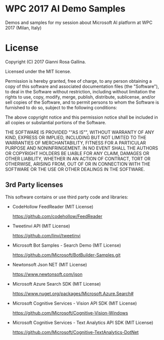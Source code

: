 # WPC 2017 AI Demo Samples
Demos and samples for my session about Microsoft AI platform at WPC 2017 (Milan, Italy)

# License
Copyright (C) 2017 Gianni Rosa Gallina.

Licensed under the MIT license.

Permission is hereby granted, free of charge, to any person obtaining
a copy of this software and associated documentation files (the
"Software"), to deal in the Software without restriction, including
without limitation the rights to use, copy, modify, merge, publish,
distribute, sublicense, and/or sell copies of the Software, and to
permit persons to whom the Software is furnished to do so, subject to
the following conditions:

The above copyright notice and this permission notice shall be
included in all copies or substantial portions of the Software.

THE SOFTWARE IS PROVIDED ""AS IS"", WITHOUT WARRANTY OF ANY KIND,
EXPRESS OR IMPLIED, INCLUDING BUT NOT LIMITED TO THE WARRANTIES OF
MERCHANTABILITY, FITNESS FOR A PARTICULAR PURPOSE AND
NONINFRINGEMENT. IN NO EVENT SHALL THE AUTHORS OR COPYRIGHT HOLDERS BE
LIABLE FOR ANY CLAIM, DAMAGES OR OTHER LIABILITY, WHETHER IN AN ACTION
OF CONTRACT, TORT OR OTHERWISE, ARISING FROM, OUT OF OR IN CONNECTION
WITH THE SOFTWARE OR THE USE OR OTHER DEALINGS IN THE SOFTWARE.

## 3rd Party licenses 
This software contains or use third party code and libraries:

* CodeHollow FeedReader (MIT License)

    https://github.com/codehollow/FeedReader

* Tweetinvi API (MIT License)

    https://github.com/linvi/tweetinvi 


* Microsoft Bot Samples - Search Demo (MIT License)

    https://github.com/Microsoft/BotBuilder-Samples.git

* Newtonsoft Json NET (MIT License)

    https://www.newtonsoft.com/json

* Microsoft Azure Search SDK (MIT License)

   https://www.nuget.org/packages/Microsoft.Azure.Search#

* Microsoft Cognitive Services - Vision API SDK (MIT License)

   https://github.com/Microsoft/Cognitive-Vision-Windows

* Microsoft Cognitive Services - Text Analytics API SDK (MIT License)

   https://github.com/Microsoft/Cognitive-TextAnalytics-DotNet